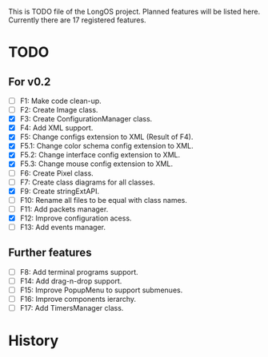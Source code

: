 This is TODO file of the LongOS project. Planned features will be listed here.
Currently there are 17 registered features.

TODO
========

For v0.2
--------

- [ ] F1: Make code clean-up.
- [ ] F2: Create Image class.
- [X] F3: Create ConfigurationManager class.
- [X] F4: Add XML support.
- [X] F5: Change configs extension to XML (Result of F4).
- [X] F5.1: Change color schema config extension to XML.
- [X] F5.2: Change interface config extension to XML.
- [X] F5.3: Change mouse config extension to XML.
- [ ] F6: Create Pixel class.
- [ ] F7: Create class diagrams for all classes.
- [X] F9: Create stringExtAPI.
- [ ] F10: Rename all files to be equal with class names.
- [ ] F11: Add packets manager.
- [X] F12: Improve configuration acess.
- [ ] F13: Add events manager.

Further features
--------
- [ ] F8: Add terminal programs support.
- [ ] F14: Add drag-n-drop support.
- [ ] F15: Improve PopupMenu to support submenues.
- [ ] F16: Improve components ierarchy.
- [ ] F17: Add TimersManager class.

History
========